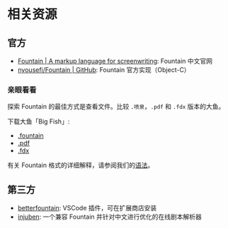 # 相关资源

## 官方

- [Fountain | A markup language for screenwriting](https://fountain.io/): Fountain 中文官网
- [nyousefi/Fountain | GitHub](https://github.com/nyousefi/Fountain): Fountain 官方实现（Object-C）

### 亲眼看看

探索 Fountain 的最佳方式是查看文件。比较 `.喷泉`，`.pdf` 和 `.fdx` 版本的大鱼。

下载大鱼「Big Fish」:

- [.fountain](https://fountain.io/_downloads/Big-Fish.fountain)
- [.pdf](https://fountain.io/_downloads/Big%20Fish.pdf)
- [.fdx](https://fountain.io/_downloads/Big%20Fish.fdx)

有关 Fountain 格式的详细解释，请参阅我们的[语法](/guide/syntax)。

## 第三方

- [betterfountain](https://github.com/piersdeseilligny/betterfountain): VSCode 插件，可在扩展商店安装
- [injuben](https://github.com/injuben/injuben): 一个兼容 Fountain 并针对中文进行优化的在线剧本解析器
